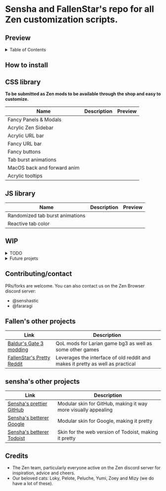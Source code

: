 # Sensha and FallenStar's repo for all Zen customization scripts. 

## Preview 


<details>
<summary>Table of Contents</summary>

 1. [How to install](https://github.com/senshastic/fallsha-zen-mods/edit/main/README.md#how-to-install)
 2. [CSS library]()
 3. [JS library]()
 4. [WIP]()
 5. [Contact]()
 6. [Fallen's other projects]()
 7. [sensha's other projects]()
 8. [Credits]()

</details>

## How to install 

## CSS library 

**To be submitted as Zen mods to be available through the shop and easy to customize.** 


|  Name                 | Description                                                                                                                                                                                                                   | Preview |
| ------------------------- | ------------------------------------------------------------------------------------------------------------------------------------------------------------------------------------------------------------------------- | ---------------------------------------------------------------------------------------------------------------------------------------------------------------------------------------------------- |
| Fancy Panels & Modals  |            |  |
| Acrylic Zen Sidebar |        |  |
| Acrylic URL bar |        |  |
| Fancy URL bar |        |  |
| Fancy buttons |        |  |
| Tab burst animations |        |  |
| MacOS back and forward anim |        |  |
| Acrylic tooltips |        |  |


## JS library 


|  Name                 | Description                                                                                                                                                                                                                   | Preview |
| ------------------------- | ------------------------------------------------------------------------------------------------------------------------------------------------------------------------------------------------------------------------- | ---------------------------------------------------------------------------------------------------------------------------------------------------------------------------------------------------- |
| Randomized tab burst animations |            |  |
| Reactive tab color |        |  |

## WIP 

<details>
<summary>TODO</summary>

</details>

<details>
<summary>Future projets</summary>

</details>


## Contributing/contact 

PRs/forks are welcome. You can also contact us on the Zen Browser discord server: 

- @senshastic
- @fararagi

## Fallen's other projects


|  Link                 | Description                                                                                                                                                                                                                   |
| ------------------------- | ------------------------------------------------------------------------------------------------------------------------------------------------------------------------------------------------------------------------- |
| [Baldur's Gate 3 modding](https://next.nexusmods.com/profile/Fararagi/mods?gameId=3474)            | QoL mods for Larian game bg3 as well as some other games            |
| [FallenStar's Pretty Reddit](https://github.com/FallenStar08/FallenStar-s-Pretty-Reddit) | Leverages the interface of old reddit and makes it pretty as well as practical        |

## sensha's other projects 

| Link                 | Description                                                                                                                                                                                                                   |
| ------------------------- | ------------------------------------------------------------------------------------------------------------------------------------------------------------------------------------------------------------------------- |
| [Sensha's prettier GitHub](https://github.com/senshastic/sensha-betterer-github)         | Modular skin for GitHub, making it way more visually appealing            |
| [Sensha's betterer Google](https://github.com/senshastic/sensha-betterer-google)            | Modular skin for Google, making it pretty           |
| [Sensha's betterer Todoist](https://github.com/senshastic/sensha-betterer-todoist) | Skin for the web version of Todoist, making it pretty  |

## Credits 

- The Zen team, particularly everyone active on the Zen discord server for inspiration, advice and cheers.
- Our beloved cats: Loky, Pelote, Peluche, Yumi, Zoey and Mizy (we do have a lot of these).

